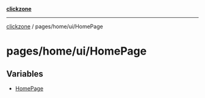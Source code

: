 [**clickzone**](../../../../README.md)

***

[clickzone](../../../../README.md) / pages/home/ui/HomePage

# pages/home/ui/HomePage

## Variables

- [HomePage](variables/HomePage.md)
